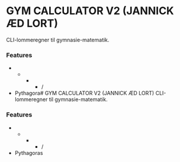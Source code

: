 # GYM CALCULATOR V2 (JANNICK ÆD LORT)
CLI-lommeregner til gymnasie-matematik.

### Features
* + - * /
* Pythagora# GYM CALCULATOR V2 (JANNICK ÆD LORT)
CLI-lommeregner til gymnasie-matematik.

### Features
* + - * /
* Pythagoras
